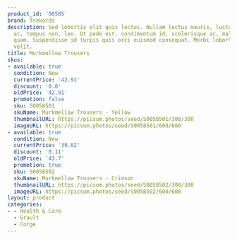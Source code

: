 ```yaml
---
product_id: '00585'
brand: Trekords
description: Sed lobortis elit quis lectus. Nullam lectus mauris, luctus a, mattis
  ac, tempus non, leo. Ut pede est, condimentum id, scelerisque ac, malesuada non,
  quam. Suspendisse id turpis quis orci euismod consequat. Morbi lobortis quam eu
  velit.
title: Murkmellow Trousers
skus:
- available: true
  condition: New
  currentPrice: '42.91'
  discount: '0.0'
  oldPrice: '42.91'
  promotion: false
  sku: S0058501
  skuName: Murkmellow Trousers - Yellow
  thumbnailURL: https://picsum.photos/seed/S0058501/300/300
  imageURL: https://picsum.photos/seed/S0058501/600/600
- available: true
  condition: New
  currentPrice: '39.02'
  discount: '0.11'
  oldPrice: '43.7'
  promotion: true
  sku: S0058502
  skuName: Murkmellow Trousers - Crimson
  thumbnailURL: https://picsum.photos/seed/S0058502/300/300
  imageURL: https://picsum.photos/seed/S0058502/600/600
layout: product
categories:
- - Health & Care
  - Grault
  - Corge
---
```

